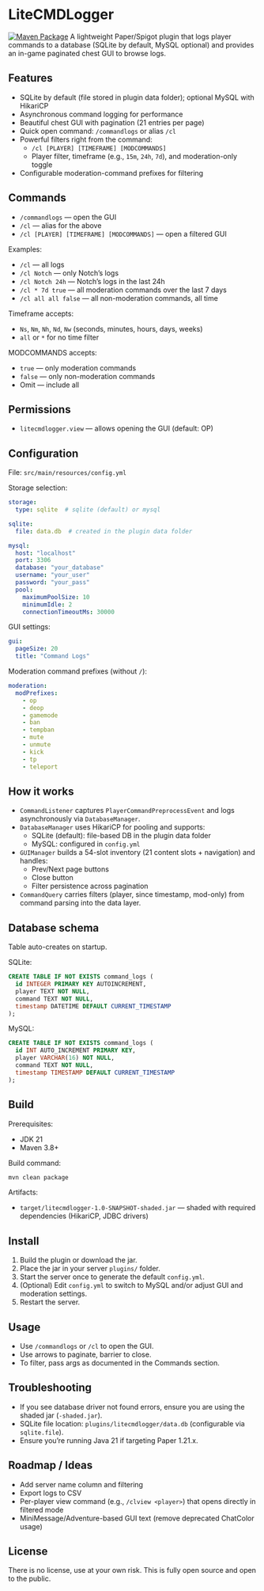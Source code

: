 # LiteCMDLogger
[![Maven Package](https://github.com/choice21hax/litecmdlogger/actions/workflows/maven-publish.yml/badge.svg?event=release)](https://github.com/choice21hax/litecmdlogger/actions/workflows/maven-publish.yml)
A lightweight Paper/Spigot plugin that logs player commands to a database (SQLite by default, MySQL optional) and provides an in-game paginated chest GUI to browse logs.

## Features
- SQLite by default (file stored in plugin data folder); optional MySQL with HikariCP
- Asynchronous command logging for performance
- Beautiful chest GUI with pagination (21 entries per page)
- Quick open command: `/commandlogs` or alias `/cl`
- Powerful filters right from the command:
  - `/cl [PLAYER] [TIMEFRAME] [MODCOMMANDS]`
  - Player filter, timeframe (e.g., `15m`, `24h`, `7d`), and moderation-only toggle
- Configurable moderation-command prefixes for filtering

## Commands
- `/commandlogs` — open the GUI
- `/cl` — alias for the above
- `/cl [PLAYER] [TIMEFRAME] [MODCOMMANDS]` — open a filtered GUI

Examples:
- `/cl` — all logs
- `/cl Notch` — only Notch’s logs
- `/cl Notch 24h` — Notch’s logs in the last 24h
- `/cl * 7d true` — all moderation commands over the last 7 days
- `/cl all all false` — all non-moderation commands, all time

Timeframe accepts:
- `Ns`, `Nm`, `Nh`, `Nd`, `Nw` (seconds, minutes, hours, days, weeks)
- `all` or `*` for no time filter

MODCOMMANDS accepts:
- `true` — only moderation commands
- `false` — only non-moderation commands
- Omit — include all

## Permissions
- `litecmdlogger.view` — allows opening the GUI (default: OP)

## Configuration
File: `src/main/resources/config.yml`

Storage selection:
```yaml
storage:
  type: sqlite  # sqlite (default) or mysql

sqlite:
  file: data.db  # created in the plugin data folder

mysql:
  host: "localhost"
  port: 3306
  database: "your_database"
  username: "your_user"
  password: "your_pass"
  pool:
    maximumPoolSize: 10
    minimumIdle: 2
    connectionTimeoutMs: 30000
```

GUI settings:
```yaml
gui:
  pageSize: 20
  title: "Command Logs"
```

Moderation command prefixes (without `/`):
```yaml
moderation:
  modPrefixes:
    - op
    - deop
    - gamemode
    - ban
    - tempban
    - mute
    - unmute
    - kick
    - tp
    - teleport
```

## How it works
- `CommandListener` captures `PlayerCommandPreprocessEvent` and logs asynchronously via `DatabaseManager`.
- `DatabaseManager` uses HikariCP for pooling and supports:
  - SQLite (default): file-based DB in the plugin data folder
  - MySQL: configured in `config.yml`
- `GUIManager` builds a 54-slot inventory (21 content slots + navigation) and handles:
  - Prev/Next page buttons
  - Close button
  - Filter persistence across pagination
- `CommandQuery` carries filters (player, since timestamp, mod-only) from command parsing into the data layer.

## Database schema
Table auto-creates on startup.

SQLite:
```sql
CREATE TABLE IF NOT EXISTS command_logs (
  id INTEGER PRIMARY KEY AUTOINCREMENT,
  player TEXT NOT NULL,
  command TEXT NOT NULL,
  timestamp DATETIME DEFAULT CURRENT_TIMESTAMP
);
```

MySQL:
```sql
CREATE TABLE IF NOT EXISTS command_logs (
  id INT AUTO_INCREMENT PRIMARY KEY,
  player VARCHAR(16) NOT NULL,
  command TEXT NOT NULL,
  timestamp TIMESTAMP DEFAULT CURRENT_TIMESTAMP
);
```

## Build
Prerequisites:
- JDK 21
- Maven 3.8+

Build command:
```bash
mvn clean package
```

Artifacts:
- `target/litecmdlogger-1.0-SNAPSHOT-shaded.jar` — shaded with required dependencies (HikariCP, JDBC drivers)

## Install
1. Build the plugin or download the jar.
2. Place the jar in your server `plugins/` folder.
3. Start the server once to generate the default `config.yml`.
4. (Optional) Edit `config.yml` to switch to MySQL and/or adjust GUI and moderation settings.
5. Restart the server.

## Usage
- Use `/commandlogs` or `/cl` to open the GUI.
- Use arrows to paginate, barrier to close.
- To filter, pass args as documented in the Commands section.

## Troubleshooting
- If you see database driver not found errors, ensure you are using the shaded jar (`-shaded.jar`).
- SQLite file location: `plugins/litecmdlogger/data.db` (configurable via `sqlite.file`).
- Ensure you’re running Java 21 if targeting Paper 1.21.x.

## Roadmap / Ideas
- Add server name column and filtering
- Export logs to CSV
- Per-player view command (e.g., `/clview <player>`) that opens directly in filtered mode
- MiniMessage/Adventure-based GUI text (remove deprecated ChatColor usage)

## License
There is no license, use at your own risk. This is fully open source and open to the public.
